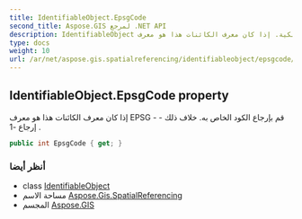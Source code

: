 ```yaml
---
title: IdentifiableObject.EpsgCode
second_title: Aspose.GIS لمرجع .NET API
description: IdentifiableObject ملكية. إذا كان معرف الكائنات هذا هو معرف EPSG  قم بإرجاع الكود الخاص به. خلاف ذلك  إرجاع 1 .
type: docs
weight: 10
url: /ar/net/aspose.gis.spatialreferencing/identifiableobject/epsgcode/
---
```

## IdentifiableObject.EpsgCode property

إذا كان معرف الكائنات هذا هو معرف EPSG - قم بإرجاع الكود الخاص به. خلاف ذلك - إرجاع -1 .

```csharp
public int EpsgCode { get; }
```

### أنظر أيضا

* class [IdentifiableObject](../)
* مساحة الاسم [Aspose.Gis.SpatialReferencing](../../identifiableobject/)
* المجسم [Aspose.GIS](../../../)


